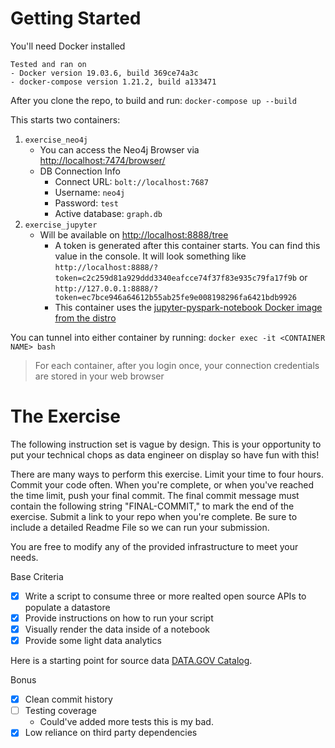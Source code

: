 # Getting Started

You'll need Docker installed

```
Tested and ran on
- Docker version 19.03.6, build 369ce74a3c
- docker-compose version 1.21.2, build a133471
```

After you clone the repo, to build and run: `docker-compose up --build`

This starts two containers:
1. `exercise_neo4j`
    * You can access the Neo4j Browser via [http://localhost:7474/browser/](http://localhost:7474/browser/)
    * DB Connection Info
        * Connect URL: `bolt://localhost:7687`
        * Username: `neo4j`
        * Password: `test`
        * Active database: `graph.db`
1. `exercise_jupyter`
    * Will be available on [http://localhost:8888/tree](http://localhost:8888/tree)
        * A token is generated after this container starts. You can find this value in the console. It will look something like `http://localhost:8888/?token=c2c259d81a929ddd3340eafcce74f37f83e935c79fa17f9b` or `http://127.0.0.1:8888/?token=ec7bce946a64612b55ab25fe9e008198296fa6421bdb9926`
        * This container uses the [jupyter-pyspark-notebook Docker image from the distro](https://jupyter-docker-stacks.readthedocs.io/en/latest/using/selecting.html#core-stacks)


You can tunnel into either container by running: `docker exec -it <CONTAINER NAME> bash`

> For each container, after you login once, your connection credentials are stored in your web browser

# The Exercise

The following instruction set is vague by design. This is your opportunity to put your technical chops as data engineer on display so have fun with this!

There are many ways to perform this exercise. Limit your time to four hours. Commit your code often. When you're complete, or when you've reached the time limit, push your final commit. The final commit message must contain the following string "FINAL-COMMIT," to mark the end of the exercise. Submit a link to your repo when you're complete. Be sure to include a detailed Readme File so we can run your submission.

You are free to modify any of the provided infrastructure to meet your needs.

Base Criteria
- [X] Write a script to consume three or more realted open source APIs to populate a datastore
- [X] Provide instructions on how to run your script
- [X] Visually render the data inside of a notebook
- [X] Provide some light data analytics

Here is a starting point for source data [DATA.GOV Catalog](https://catalog.data.gov/dataset).

Bonus
- [X] Clean commit history
- [ ] Testing coverage
  - Could've added more tests this is my bad.
- [X] Low reliance on third party dependencies
